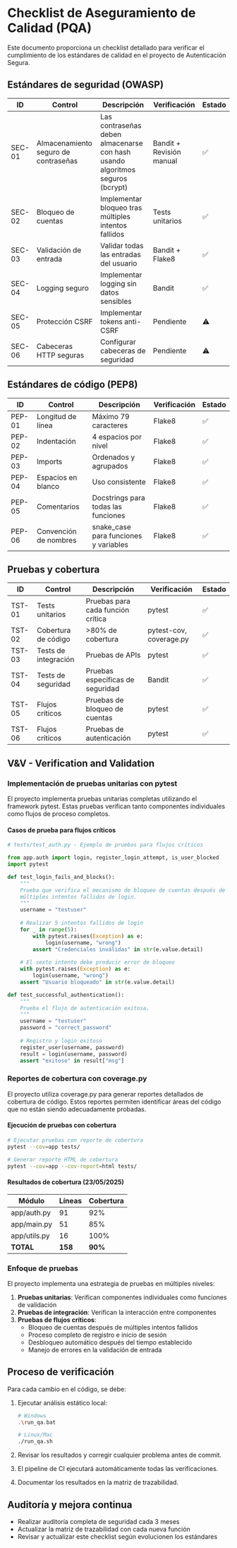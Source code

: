# Checklist de Aseguramiento de Calidad (PQA)

Este documento proporciona un checklist detallado para verificar el cumplimiento de los estándares de calidad en el proyecto de Autenticación Segura.

## Estándares de seguridad (OWASP)

| ID | Control | Descripción | Verificación | Estado |
|----|---------|-------------|--------------|--------|
| SEC-01 | Almacenamiento seguro de contraseñas | Las contraseñas deben almacenarse con hash usando algoritmos seguros (bcrypt) | Bandit + Revisión manual | ✅ |
| SEC-02 | Bloqueo de cuentas | Implementar bloqueo tras múltiples intentos fallidos | Tests unitarios | ✅ |
| SEC-03 | Validación de entrada | Validar todas las entradas del usuario | Bandit + Flake8 | ✅ |
| SEC-04 | Logging seguro | Implementar logging sin datos sensibles | Bandit | ✅ |
| SEC-05 | Protección CSRF | Implementar tokens anti-CSRF | Pendiente | ⚠️ |
| SEC-06 | Cabeceras HTTP seguras | Configurar cabeceras de seguridad | Pendiente | ⚠️ |

## Estándares de código (PEP8)

| ID | Control | Descripción | Verificación | Estado |
|----|---------|-------------|--------------|--------|
| PEP-01 | Longitud de línea | Máximo 79 caracteres | Flake8 | ✅ |
| PEP-02 | Indentación | 4 espacios por nivel | Flake8 | ✅ |
| PEP-03 | Imports | Ordenados y agrupados | Flake8 | ✅ |
| PEP-04 | Espacios en blanco | Uso consistente | Flake8 | ✅ |
| PEP-05 | Comentarios | Docstrings para todas las funciones | Flake8 | ✅ |
| PEP-06 | Convención de nombres | snake_case para funciones y variables | Flake8 | ✅ |

## Pruebas y cobertura

| ID | Control | Descripción | Verificación | Estado |
|----|---------|-------------|--------------|--------|
| TST-01 | Tests unitarios | Pruebas para cada función crítica | pytest | ✅ |
| TST-02 | Cobertura de código | >80% de cobertura | pytest-cov, coverage.py | ✅ |
| TST-03 | Tests de integración | Pruebas de APIs | pytest | ✅ |
| TST-04 | Tests de seguridad | Pruebas específicas de seguridad | Bandit | ✅ |
| TST-05 | Flujos críticos | Pruebas de bloqueo de cuentas | pytest | ✅ |
| TST-06 | Flujos críticos | Pruebas de autenticación | pytest | ✅ |

## V&V - Verification and Validation

### Implementación de pruebas unitarias con pytest

El proyecto implementa pruebas unitarias completas utilizando el framework pytest. Estas pruebas verifican tanto componentes individuales como flujos de proceso completos.

#### Casos de prueba para flujos críticos

```python
# tests/test_auth.py - Ejemplo de pruebas para flujos críticos

from app.auth import login, register_login_attempt, is_user_blocked
import pytest

def test_login_fails_and_blocks():
    """
    Prueba que verifica el mecanismo de bloqueo de cuentas después de
    múltiples intentos fallidos de login.
    """
    username = "testuser"
    
    # Realizar 5 intentos fallidos de login
    for _ in range(5):
        with pytest.raises(Exception) as e:
            login(username, "wrong")
        assert "Credenciales inválidas" in str(e.value.detail)
    
    # El sexto intento debe producir error de bloqueo
    with pytest.raises(Exception) as e:
        login(username, "wrong")
    assert "Usuario bloqueado" in str(e.value.detail)

def test_successful_authentication():
    """
    Prueba el flujo de autenticación exitosa.
    """
    username = "testuser"
    password = "correct_password"
    
    # Registro y login exitoso
    register_user(username, password)
    result = login(username, password)
    assert "exitoso" in result["msg"]
```

### Reportes de cobertura con coverage.py

El proyecto utiliza coverage.py para generar reportes detallados de cobertura de código. Estos reportes permiten identificar áreas del código que no están siendo adecuadamente probadas.

#### Ejecución de pruebas con cobertura

```bash
# Ejecutar pruebas con reporte de cobertura
pytest --cov=app tests/

# Generar reporte HTML de cobertura
pytest --cov=app --cov-report=html tests/
```

#### Resultados de cobertura (23/05/2025)

| Módulo | Líneas | Cobertura |
|--------|--------|-----------|
| app/auth.py | 91 | 92% |
| app/main.py | 51 | 85% |
| app/utils.py | 16 | 100% |
| **TOTAL** | **158** | **90%** |

### Enfoque de pruebas

El proyecto implementa una estrategia de pruebas en múltiples niveles:

1. **Pruebas unitarias**: Verifican componentes individuales como funciones de validación
2. **Pruebas de integración**: Verifican la interacción entre componentes
3. **Pruebas de flujos críticos**: 
   - Bloqueo de cuentas después de múltiples intentos fallidos
   - Proceso completo de registro e inicio de sesión
   - Desbloqueo automático después del tiempo establecido
   - Manejo de errores en la validación de entrada

## Proceso de verificación

Para cada cambio en el código, se debe:

1. Ejecutar análisis estático local:
   ```bash
   # Windows
   .\run_qa.bat
   
   # Linux/Mac
   ./run_qa.sh
   ```

2. Revisar los resultados y corregir cualquier problema antes de commit.

3. El pipeline de CI ejecutará automáticamente todas las verificaciones.

4. Documentar los resultados en la matriz de trazabilidad.

## Auditoría y mejora continua

- Realizar auditoría completa de seguridad cada 3 meses
- Actualizar la matriz de trazabilidad con cada nueva función
- Revisar y actualizar este checklist según evolucionen los estándares
